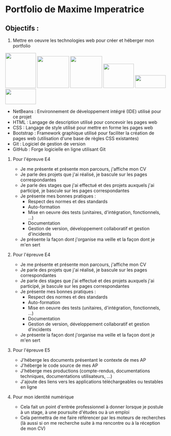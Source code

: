 # Portfolio de Maxime Imperatrice
## Objectifs :

1. Mettre en oeuvre les technologies web pour créer et héberger mon portfolio

 <img src="https://upload.wikimedia.org/wikipedia/commons/thumb/9/98/Apache_NetBeans_Logo.svg/1200px-Apache_NetBeans_Logo.svg.png" width="96" height="110"> <img src="https://cdn.pixabay.com/photo/2017/08/05/11/16/logo-2582748_640.png" width="100" height="100">   <img src="https://upload.wikimedia.org/wikipedia/commons/d/d5/CSS3_logo_and_wordmark.svg" width="100" height="100"> <img src="https://upload.wikimedia.org/wikipedia/commons/thumb/b/b2/Bootstrap_logo.svg/800px-Bootstrap_logo.svg.png" width="96" height="76"> <img src="https://upload.wikimedia.org/wikipedia/commons/thumb/e/e0/Git-logo.svg/512px-Git-logo.svg.png" width="96" height="40"> <img src="https://www.lebigdata.fr/wp-content/uploads/2021/03/DataLab_-_Chapitre_0_-_Fabriquer_sa_station_de_mesure_connect_e_github-logo-640x320-1.png" width="96" height="48">
   
   - NetBeans : Environnement de développement intégré (IDE) utilisé pour ce projet
   - HTML : Langage de description utilisé pour concevoir les pages web
   - CSS : Langage de style utilisé pour mettre en forme les pages web
   - Bootstrap : Framework graphique utilisé pour faciliter la création de pages web (utilisation d'une base de règles CSS existantes)
   - Git : Logiciel de gestion de version
   - GitHub : Forge logicielle en ligne utilisant Git

1. Pour l'épreuve E4

   - Je me présente et présente mon parcours, j'affiche mon CV
   - Je parle des projets que j'ai réalisé, je bascule sur les pages correspondantes
   - Je parle des stages que j'ai effectué et des projets auxquels j'ai participé, je bascule sur les pages correspondantes
   - Je présente mes bonnes pratiques :
     - Respect des normes et des standards
     - Auto-formation
     - Mise en oeuvre des tests (unitaires, d'intégration, fonctionnels, ...)
     - Documentation
     - Gestion de version, développement collaboratif et gestion d'incidents
   - Je présente la façon dont j'organise ma veille et la façon dont je m'en sert

2. Pour l'épreuve E4

   - Je me présente et présente mon parcours, j'affiche mon CV
   - Je parle des projets que j'ai réalisé, je bascule sur les pages correspondantes
   - Je parle des stages que j'ai effectué et des projets auxquels j'ai participé, je bascule sur les pages correspondantes
   - Je présente mes bonnes pratiques :
     - Respect des normes et des standards
     - Auto-formation
     - Mise en oeuvre des tests (unitaires, d'intégration, fonctionnels, ...)
     - Documentation
     - Gestion de version, développement collaboratif et gestion d'incidents
   - Je présente la façon dont j'organise ma veille et la façon dont je m'en sert

3. Pour l'épreuve E5

   - J'héberge les documents présentant le contexte de mes AP
   - J'héberge le code source de mes AP
   - J'héberge mes productions (compte-rendus, documentations techniques, documentations utilisateurs, ...)
   - J'ajoute des liens vers les applications téléchargeables ou testables en ligne

4. Pour mon identité numérique

   - Cela fait un point d'entrée professionnel à donner lorsque je postule à un stage, à une poursuite d'études ou à un emploi
   - Cela permettra de me faire référencer par les moteurs de recherches (là aussi si on me recherche suite à ma rencontre ou à la réception de mon CV)
  
      

